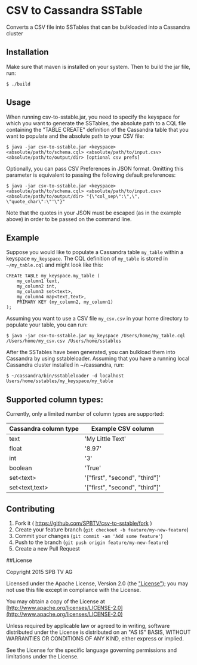 

# CSV to Cassandra SSTable

Converts a CSV file into SSTables that can be bulkloaded into a Cassandra cluster

## Installation

Make sure that maven is installed on your system. Then to build the jar file, run:

    $ ./build

## Usage

When running csv-to-sstable.jar, you need to specify the keyspace for which you want to generate the SSTables, the absolute path to a CQL file containing the "TABLE CREATE" definition of the Cassandra table that you want to populate and the absolute path to your CSV file:

    $ java -jar csv-to-sstable.jar <keyspace> <absolute/path/to/schema.cql> <absolute/path/to/input.csv> <absolute/path/to/output/dir> [optional csv prefs]

Optionally, you can pass CSV Preferences in JSON format. Omitting this parameter is equivalent to passing the following default preferences:
    
    $ java -jar csv-to-sstable.jar <keyspace> <absolute/path/to/schema.cql> <absolute/path/to/input.csv> <absolute/path/to/output/dir> "{\"col_sep\":\",\", \"quote_char\":\"'\"}"

Note that the quotes in your JSON must be escaped (as in the example above) in order to be passed on the command line.

## Example

Suppose you would like to populate a Cassandra table `my_table` within a keyspace `my_keyspace`.  The CQL definition of `my_table` is stored in `~/my_table.cql` and might look like this:

```cql
CREATE TABLE my_keyspace.my_table (
    my_column1 text,
    my_column2 int,
    my_column3 set<text>,
    my_column4 map<text,text>,
    PRIMARY KEY (my_column2, my_column1)
);
```

Assuming you want to use a CSV file `my_csv.csv` in your home directory to populate your table, you can run:

    $ java -jar csv-to-sstable.jar my_keyspace /Users/home/my_table.cql /Users/home/my_csv.csv /Users/home/sstables


After the SSTables have been generated, you can bulkload them into Cassandra by using sstableloader. Assuming that you have a running local Cassandra cluster installed in ~/cassandra, run:

    $ ~/cassandra/bin/sstableloader -d localhost Users/home/sstables/my_keyspace/my_table

## Supported column types:

Currently, only a limited number of column types are supported:

Cassandra column type  | Example CSV column
---------------------- | --------------------
text   | 'My Little Text'
float  | '8.97'
int    | '3'
boolean | 'True'
set&lt;text&gt; | '["first", "second", "third"]'
set&lt;text,text&gt; | '["first", "second", "third"]'


## Contributing

1. Fork it ( https://github.com/SPBTV/csv-to-sstable/fork )
2. Create your feature branch (`git checkout -b feature/my-new-feature`)
3. Commit your changes (`git commit -am 'Add some feature'`)
4. Push to the branch (`git push origin feature/my-new-feature`)
5. Create a new Pull Request

##License

Copyright 2015 SPB TV AG

Licensed under the Apache License, Version 2.0 (the ["License"](LICENSE)); you may not use this file except in compliance with the License.

You may obtain a copy of the License at [http://www.apache.org/licenses/LICENSE-2.0](http://www.apache.org/licenses/LICENSE-2.0)

Unless required by applicable law or agreed to in writing, software distributed under the License is distributed on an "AS IS" BASIS, WITHOUT WARRANTIES OR CONDITIONS OF ANY KIND, either express or implied.

See the License for the specific language governing permissions and limitations under the License.